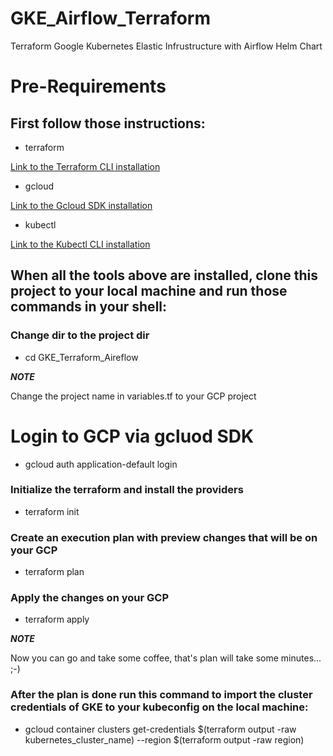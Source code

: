# GKE_Airflow_Terraform
Terraform Google Kubernetes Elastic Infrustructure with Airflow Helm Chart

# Pre-Requirements

## First follow those instructions:

* terraform

[Link to the Terraform CLI installation](https://learn.hashicorp.com/tutorials/terraform/install-cli)

* gcloud

[Link to the Gcloud SDK installation](https://cloud.google.com/sdk/docs/install)

* kubectl

[Link to the Kubectl CLI installation](https://kubernetes.io/docs/tasks/tools/)

## When all the tools above are installed, clone this project to your local machine and run those commands in your shell:

### Change dir to the project dir
* cd GKE_Terraform_Aireflow

***NOTE***

Change the project name in variables.tf to your GCP project

# Login to GCP via gcluod SDK

* gcloud auth application-default login

### Initialize the terraform and install the providers
* terraform init

### Create an execution plan with preview changes that will be on your GCP 
* terraform plan

### Apply the changes on your GCP
* terraform apply

***NOTE***

Now you can go and take some coffee, that's plan will take some minutes... ;-)

### After the plan is done run this command to import the cluster credentials of GKE to your kubeconfig on the local machine:

* gcloud container clusters get-credentials $(terraform output -raw kubernetes_cluster_name) --region $(terraform output -raw region)
